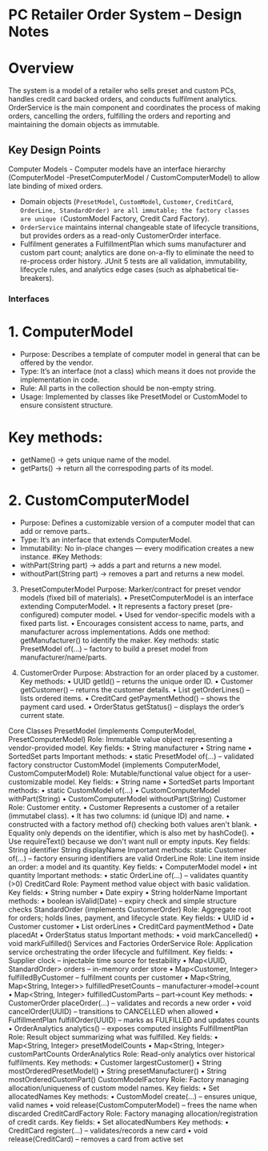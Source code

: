  # PC Retailer Order System – Design Notes

# Overview
The system is a model of a retailer who sells preset and custom PCs, handles credit card backed orders, and conducts fulfilment analytics. OrderService is the main component and coordinates the process of making orders, cancelling the orders, fulfilling the orders and reporting and maintaining the domain objects as immutable.

## Key Design Points
Computer Models - Computer models have an interface hierarchy (ComputerModel -PresetComputerModel / CustomComputerModel) to allow late binding of mixed orders.
- Domain objects (`PresetModel`, `CustomModel`, `Customer`, `CreditCard`, `OrderLine, StandardOrder) are all immutable; the factory classes are unique (`CustomModel Factory, Credit Card Factory).
- `OrderService` maintains internal changeable state of lifecycle transitions, but provides orders as a read-only CustomerOrder interface.
- Fulfilment generates a FulfillmentPlan which sums manufacturer and custom part count; analytics are done on-a-fly to eliminate the need to re-process order history.
JUnit 5 tests are all validation, immutability, lifecycle rules, and analytics edge cases (such as alphabetical tie-breakers).

 ### Interfaces
# 1.	ComputerModel
- Purpose:   Describes a template of computer model in general that can be offered by the vendor.
- Type: It’s an interface (not a class) which means it does not provide the implementation in code.
- Rule:  All parts in the collection should be non-empty string.
- Usage: Implemented by classes like PresetModel or CustomModel to ensure consistent structure.
# Key methods:
-	getName() → gets unique name of the model.
-	getParts() → return all the correspoding parts of its model.

# 2.	CustomComputerModel
- Purpose: Defines a customizable version of a computer model that can add or remove parts..
- Type: It’s an interface that extends ComputerModel.
- Immutability: No in-place changes — every modification creates a new instance.
#Key Methods:
-	withPart(String part) → adds a part and returns a new model.
-	withoutPart(String part) → removes a part and returns a new model.

3.	PresetComputerModel
Purpose:  Marker/contract for preset vendor models (fixed bill of materials).
•	PresetComputerModel is an interface extending ComputerModel.
•	It represents a factory preset (pre-configured) computer model.
•	Used for vendor-specific models with a fixed parts list.
•	Encourages consistent access to name, parts, and manufacturer across implementations.
Adds one method:   getManufacturer() to identify the maker.
Key methods: static PresetModel of(...) – factory to build a preset model from manufacturer/name/parts.

4.	CustomerOrder
Purpose: Abstraction for an order placed by a customer.
Key methods:
•	UUID getId() – returns the unique order ID.
•	Customer getCustomer() – returns the customer details.
•	List<OrderLine> getOrderLines() – lists ordered items.
•	CreditCard getPaymentMethod() – shows the payment card used.
•	OrderStatus getStatus() – displays the order’s current state.

Core Classes
PresetModel (implements ComputerModel, PresetComputerModel)
Role: Immutable value object representing a vendor-provided model.
Key fields:
 	• String manufacturer
• String name
• SortedSet<String> parts
Important methods:
• static PresetModel of(...) – validated factory constructor
CustomModel (implements ComputerModel, CustomComputerModel)
Role: Mutable/functional value object for a user-customizable model.
Key fields:
• String name
• SortedSet<String> parts
Important methods:
• static CustomModel of(...)
• CustomComputerModel withPart(String)
• CustomComputerModel withoutPart(String)
Customer
Role: Customer entity.
•	Customer Represents a customer of a retailer (immutabel class).
•	It has two columns: id (unique ID) and name.
•	constructed with a factory method of() checking both values aren't blank.
•	Equality only depends on the identifier, which is also met by hashCode().
•	Use requireText() because we don't want null or empty inputs.
Key fields:
         String identifier
String displayName
Important methods: static Customer of(...) – factory ensuring identifiers are valid
OrderLine
Role: Line item inside an order: a model and its quantity.
Key fields:
• ComputerModel model
• int quantity
Important methods:
• static OrderLine of(...) – validates quantity (>0)
CreditCard
Role: Payment method value object with basic validation.
Key fields:
• String number
• Date expiry
• String holderName
Important methods:
• boolean isValid(Date) – expiry check and simple structure checks
StandardOrder (implements CustomerOrder)
Role: Aggregate root for orders; holds lines, payment, and lifecycle state.
Key fields:
• UUID id
• Customer customer
• List<OrderLine> orderLines
• CreditCard paymentMethod
• Date placedAt
• OrderStatus status
Important methods:
• void markCancelled()
• void markFulfilled()
Services and Factories
OrderService
Role: Application service orchestrating the order lifecycle and fulfillment.
Key fields:
• Supplier<Date> clock – injectable time source for testability
• Map<UUID, StandardOrder> orders – in-memory order store
• Map<Customer, Integer> fulfilledByCustomer – fulfilment counts per customer
• Map<String, Map<String, Integer>> fulfilledPresetCounts – manufacturer→model→count
• Map<String, Integer> fulfilledCustomParts – part→count
Key methods:
• CustomerOrder placeOrder(...) – validates and records a new order
• void cancelOrder(UUID) – transitions to CANCELLED when allowed
• FulfillmentPlan fulfillOrder(UUID) – marks as FULFILLED and updates counts
• OrderAnalytics analytics() – exposes computed insights
FulfillmentPlan
Role: Result object summarizing what was fulfilled.
Key fields:
• Map<String, Integer> presetModelCounts
• Map<String, Integer> customPartCounts
OrderAnalytics
Role: Read-only analytics over historical fulfilments.
Key methods:
• Customer largestCustomer()
• String mostOrderedPresetModel()
• String presetManufacturer()
• String mostOrderedCustomPart()
CustomModelFactory
Role: Factory managing allocation/uniqueness of custom model names.
Key fields:
• Set<String> allocatedNames
Key methods:
• CustomModel create(...) – ensures unique, valid names
• void release(CustomComputerModel) – frees the name when discarded
CreditCardFactory
Role: Factory managing allocation/registration of credit cards.
Key fields:
• Set<String> allocatedNumbers
Key methods:
• CreditCard register(...) – validates/records a new card
• void release(CreditCard) – removes a card from active set


